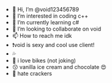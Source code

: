 - 👋 Hi, I’m @void123456789
- 👀 I’m interested in coding c++
- 🌱 I’m currently learning c#
- 💞️ I’m looking to collaborate on void
- 📫 How to reach me idk
- ❗️void is sexy and cool use client!
- 💦 
- 🚴 i love bikes (not joking)
- 😗 vanilla ice cream and chocolate 😍
- 😤 hate crackers

<!---
void123456789/void123456789 is a ✨ special ✨ repository because its `README.md` (this file) appears on your GitHub profile.
You can click the Preview link to take a look at your changes.
--->
